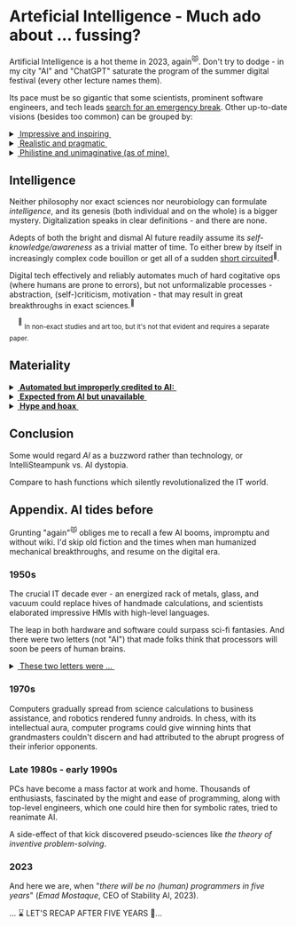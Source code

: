 # Arteficial Intelligence - Much ado about  ... fussing?

Artificial Intelligence is a hot theme in 2023, again<sup>😾</sup>. 
Don't try to dodge - in my city "AI" and "ChatGPT" saturate the program of the summer digital festival (every other lecture names them).

Its pace must be so gigantic that some scientists, prominent software engineers, and tech leads [search for an emergency break](https://futureoflife.org/open-letter/pause-giant-ai-experiments/). Other up-to-date visions (besides too common) can be grouped by:

<details>
<summary><ins>&nbsp;Impressive and inspiring&nbsp;</ins></summary>
&nbsp;

* *Sundar Pichai*, Google CEO:\
"AI is the most profound technology humanity is working on today."
* *Jensen Huang*, CEO of NVIDIA:\
"Software is eating the world, but AI is going to eat software."
* MkCinsey & Company:\
"Generative AI’s impact on productivity could add trillions of dollars [annually]..."
* *Ray Kurzweil*, inventor and futurist:\
"By 2029, computers will have emotional intelligence and be convincing as people."
* _Giles Pendleton,_ executive director of NEOM ($500 billion project):\
"The linear city will be “assembled” using artificial intelligence."
* [and how without him] *Elon Musk*, xAI startup founder:\
"The goal of xAI is to understand the true nature of the universe."

\__________________________________________
</details>

<details>
<summary><ins>&nbsp;Realistic and pragmatic&nbsp;</ins></summary>
&nbsp;

These required much more search than the quotes above ...

* *Ginni Rometty*, CEO of IBM\
"Some people call this artificial intelligence, but the reality is this technology will enhance us. So instead of artificial intelligence, I think we'll augment our intelligence."\
&nbsp;&nbsp;&nbsp;&nbsp;<sup>✋</sup>&nbsp;<sub>Notice the word *augment*, which can apply to the abacus, paper thesaurus, or supercomputers in the same context.</sub>

* _Christopher Nolan_, filmmaker, questioned about AI in a 2023 interview:\
"... the real world is, by definition, infinitely complex. ... And so, any digital simulation or technology that simulates, eventually, it always hits a particular limitation."

* _Michael Atleson_, Attorney, Federal Trade Commission, 27/Feb/2023:\
"Keep your AI claims in check."

\__________________________________________
</details>

<details>
<summary><ins>&nbsp;Philistine and unimaginative (as of mine)&nbsp;</ins></summary>
&nbsp;

* **AI Lab, ~1500s** (yes, AI)

![Faust vs. homunculus, engraving](../_rsc/_img/Homunculus.engraving.wiki.jpg)

* **Alchemy workshop, 2020s**

![Illustration of IT and AI](../_rsc/_img/ComputerScience-Intro(learncomputerscienceonline.com).jpg)

*&nbsp;<sub>Images are for illustrative purposes only and belong to the wiki and IMLO</sub>

\__________________________________________
</details>

## Intelligence

Neither philosophy nor exact sciences nor neurobiology can formulate _intelligence_, and its genesis (both individual and on the whole) is a bigger mystery. 
Digitalization speaks in clear definitions - and there are none.

Adepts of both the bright and dismal AI future readily assume its *self-knowledge/awareness* as a trivial matter of time. 
To either brew by itself in increasingly complex code bouillon or get all of a sudden [short circuited](https://www.imdb.com/title/tt0091949)<sup>:cinema:</sup>.

Digital tech effectively and reliably automates much of hard cogitative ops (where humans are prone to errors), but not unformalizable processes - abstraction, (self-)criticism, motivation - that may result in great breakthroughs in exact sciences.<sup>:art:</sup>

&nbsp;&nbsp;&nbsp;&nbsp;<sup>:art:</sup> <sub>In non-exact studies and art too, but it's not that evident and requires a separate paper.</sub>

## Materiality

<details>
<summary><ins>&nbsp;<b>Automated but improperly credited to AI:</b>&nbsp;</ins></summary>
&nbsp;
  
+ processing vast amounts of data in real-time, finding patterns there,
+ routine translation and text generation,
+ image/video on-the-fly filtering,
+ fast recognition of all kinds,
+ assisted mathematical proofs (impossible earlier without required computing powers),
+ tutoring (as coding assistance),
+ engines that can smash humans in intellectual sports (Stockfish in chess)

\__________________________________________ 

</details>
<details>
<summary><ins>&nbsp;<b>Expected from AI but unavailable</b>&nbsp;</ins></summary>
&nbsp;

- **First and foremost**, pass so-called _Turing_ test\
You can think up a _CAPTCHA_, which a motivated fellow will promptly pass but "AI" may only exhaust.
- Pick and prove any unsolved mathematical problem with all computing power in the world<sup>:scientist:</sup>
- Write a stronger chess engine than of hominid.

&nbsp;&nbsp;&nbsp;&nbsp;&nbsp;&nbsp;&nbsp;&nbsp;<sup>:scientist:</sup>&nbsp;<sub>Humans can do, as _Grigori Perelman_ with one of the seven _Millenium Problems_.</sub>

\__________________________________________ 
</details>

<details>
<summary><ins>&nbsp;<b>Hype and hoax</b>&nbsp;</ins></summary>
&nbsp;

- **First and foremost** AI is publicity for investors. That has nothing to do with progress and technology.
- There's human assistance behind many AI tricks (either individual tuning or "machine learning" by thousands in low-rate offshore).\
  (Do you remember machine learning of [Mechanical Turk](https://en.wikipedia.org/wiki/Mechanical_Turk)?)

\__________________________________________ 
</details>

## Conclusion

Some would regard *AI* as a buzzword rather than technology, or IntelliSteampunk vs. AI dystopia.

Compare to hash functions which silently revolutionalized the IT world.

## Appendix. AI tides before

Grunting "again"<sup>😾</sup> obliges me to recall a few AI booms, impromptu and without wiki. I'd skip old fiction and the times when man humanized mechanical breakthroughs, and resume on the digital era.

### 1950s

The crucial IT decade ever - an energized rack of metals, glass, and vacuum could replace hives of handmade calculations, and scientists elaborated impressive HMIs with high-level languages. 

The leap in both hardware and software could surpass sci-fi fantasies. And there were two letters (not "AI") that made folks think that processors will soon be peers of human brains.

<details>
<summary><ins>&nbsp;These two letters were ...&nbsp;</ins></summary>
&nbsp;
  
&nbsp;&nbsp;&nbsp;&nbsp;&nbsp;&nbsp;**IF** -- This statement in high-level languages introduced the feeling of human doubt and decision-making.


\__________________________________________ 
</details>

### 1970s

Computers gradually spread from science calculations to business assistance, and robotics rendered funny androids. In chess, with its intellectual aura, computer programs could give winning hints that grandmasters couldn't discern and had attributed to the abrupt progress of their inferior opponents.

### Late 1980s - early 1990s

PCs have become a mass factor at work and home. Thousands of enthusiasts, fascinated by the might and ease of programming, along with top-level engineers, which one could hire then for symbolic rates, tried to reanimate AI.

A side-effect of that kick discovered pseudo-sciences like _the theory of inventive problem-solving_.

### 2023

And here we are, when "_there will be no (human) programmers in five years_" (*Emad Mostaque*, CEO of Stability AI, 2023).

... ⌛ LET'S RECAP AFTER FIVE YEARS :microscope:...

